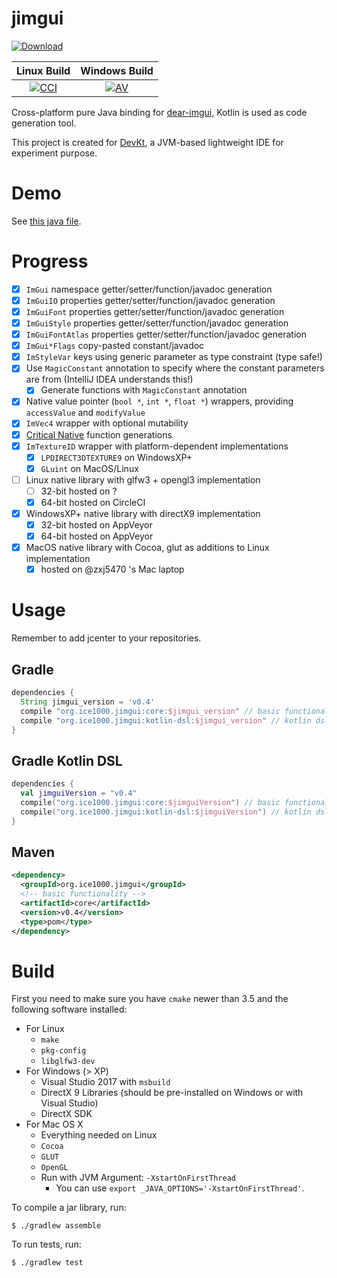 # jimgui

[![Download][badge-img]](badge-link)
 
  [badge-img]: https://api.bintray.com/packages/ice1000/ice1000/jimgui/images/download.svg?version=v0.4
  [badge-link]: https://bintray.com/ice1000/ice1000/jimgui/v0.4/link

Linux Build | Windows Build
:----------:|:-------------:
[![CCI][0]][1]|[![AV][2]][3]

  [0]: https://circleci.com/gh/ice1000/jimgui.svg?style=svg
  [1]: https://circleci.com/gh/ice1000/jimgui
  [2]: https://ci.appveyor.com/api/projects/status/le5v5lne7au0lnn2?svg=true
  [3]: https://ci.appveyor.com/project/ice1000/jimgui

Cross-platform pure Java binding for [dear-imgui](https://github.com/ocornut/imgui), Kotlin is used as code generation tool.

This project is created for [DevKt](https://github.com/ice1000/dev-kt), a JVM-based lightweight IDE for experiment purpose.

# Demo

See [this java file](core/test/org/ice1000/jimgui/tests/Demo.java).

# Progress

+ [X] `ImGui` namespace getter/setter/function/javadoc generation
+ [X] `ImGuiIO` properties getter/setter/function/javadoc generation
+ [X] `ImGuiFont` properties getter/setter/function/javadoc generation
+ [X] `ImGuiStyle` properties getter/setter/function/javadoc generation
+ [X] `ImGuiFontAtlas` properties getter/setter/function/javadoc generation
+ [X] `ImGui*Flags` copy-pasted constant/javadoc
+ [X] `ImStyleVar` keys using generic parameter as type constraint (type safe!)
+ [X] Use `MagicConstant` annotation to specify where the constant parameters are from (IntelliJ IDEA understands this!)
  + [X] Generate functions with `MagicConstant` annotation
+ [X] Native value pointer (`bool *`, `int *`, `float *`) wrappers, providing `accessValue` and `modifyValue`
+ [X] `ImVec4` wrapper with optional mutability
+ [X] [Critical Native](https://stackoverflow.com/a/36309652/7083401) function generations
+ [X] `ImTextureID` wrapper with platform-dependent implementations
  + [X] `LPDIRECT3DTEXTURE9` on WindowsXP+
  + [X] `GLuint` on MacOS/Linux
+ [ ] Linux native library with glfw3 + opengl3 implementation
  + [ ] 32-bit hosted on ?
  + [X] 64-bit hosted on CircleCI
+ [X] WindowsXP+ native library with directX9 implementation
  + [X] 32-bit hosted on AppVeyor
  + [X] 64-bit hosted on AppVeyor
+ [X] MacOS native library with Cocoa, glut as additions to Linux implementation
  + [X] hosted on @zxj5470 's Mac laptop

# Usage

Remember to add jcenter to your repositories.

## Gradle

```groovy
dependencies {
  String jimgui_version = 'v0.4'
  compile "org.ice1000.jimgui:core:$jimgui_version" // basic functionality
  compile "org.ice1000.jimgui:kotlin-dsl:$jimgui_version" // kotlin dsl wrapper
}
```

## Gradle Kotlin DSL

```kotlin
dependencies {
  val jimguiVersion = "v0.4"
  compile("org.ice1000.jimgui:core:$jimguiVersion") // basic functionality
  compile("org.ice1000.jimgui:kotlin-dsl:$jimguiVersion") // kotlin dsl wrapper
}
```

## Maven

```xml
<dependency>
  <groupId>org.ice1000.jimgui</groupId>
  <!-- basic functionality -->
  <artifactId>core</artifactId>
  <version>v0.4</version>
  <type>pom</type>
</dependency>
```

# Build

First you need to make sure you have `cmake` newer than 3.5 and the following software installed:

+ For Linux
	+ `make`
	+ `pkg-config`
	+ `libglfw3-dev`
+ For Windows (\> XP)
	+ Visual Studio 2017 with `msbuild`
	+ DirectX 9 Libraries (should be pre-installed on Windows or with Visual Studio)
	+ DirectX SDK
+ For Mac OS X
	+ Everything needed on Linux
	+ `Cocoa`
	+ `GLUT`
	+ `OpenGL`
	+ Run with JVM Argument: `-XstartOnFirstThread`
		+ You can use `export _JAVA_OPTIONS='-XstartOnFirstThread'`.

To compile a jar library, run:

```
$ ./gradlew assemble
```

To run tests, run:

```
$ ./gradlew test
```
